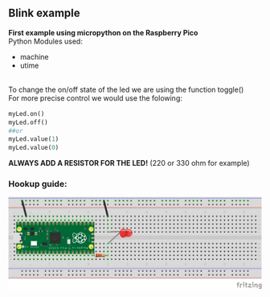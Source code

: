 ## Blink example
__First example using micropython on the Raspberry Pico__ <br/>
Python Modules used:
- machine
- utime 
<br/>
To change the on/off state of the led we are using the function toggle()<br/>
For more precise control we would use the folowing:

```python
myLed.on()
myLed.off()
##or
myLed.value(1)
myLed.value(0)
```

__ALWAYS ADD A RESISTOR FOR THE LED!__ (220 or 330 ohm for example)
### Hookup guide:
![schematic](RPico-blink.png)

